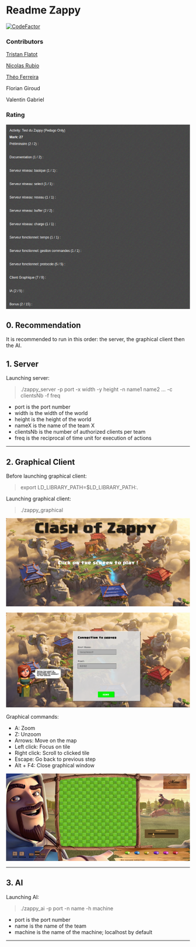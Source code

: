 # Readme Zappy

[![CodeFactor](https://www.codefactor.io/repository/github/tgey/zappy/badge)](https://www.codefactor.io/repository/github/tgey/zappy)

### Contributors

[Tristan Flatot](https://github.com/Flatot)

[Nicolas Rubio](https://github.com/RubioN)

[Théo Ferreira](https://github.com/theo-hubgrade)

Florian Giroud

Valentin Gabriel

### Rating
![Screenshot](screenshots/Notation.png)

## 0. Recommendation
It is recommended to run in this order: the server, the graphical client then the AI.



## 1. Server

Launching server:
> ./zappy_server -p port -x width -y height -n name1 name2 ... -c clientsNb -f freq

* port is the port number
* width is the width of the world
* height is the height of the world
* nameX is the name of the team X
* clientsNb is the number of authorized clients per team
* freq is the reciprocal of time unit for execution of actions

***

## 2. Graphical Client

Before launching graphical client:
> export LD_LIBRARY_PATH=$LD_LIBRARY_PATH:.

Launching graphical client:
> ./zappy_graphical


![Screenshot](screenshots/zappy_graph.png)


![Screenshot](screenshots/zappy.png)

Graphical commands:
* A: Zoom
* Z: Unzoom
* Arrows: Move on the map
* Left click: Focus on tile
* Right click: Scroll to clicked tile
* Escape: Go back to previous step
* Alt + F4: Close graphical window


![Screenshot](screenshots/zappy_game.png)

***

## 3. AI

Launching AI:
>  ./zappy_ai -p port -n name -h machine

* port is the port number
* name is the name of the team
* machine is the name of the machine; localhost by default

***
